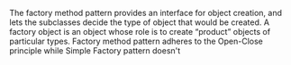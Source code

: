 The factory method pattern provides an interface for object creation, and lets the subclasses decide the type of object that would be created.
A factory object is an object whose role is to create “product”
objects of particular types.
Factory method pattern adheres to the Open-Close principle while Simple Factory pattern doesn't
